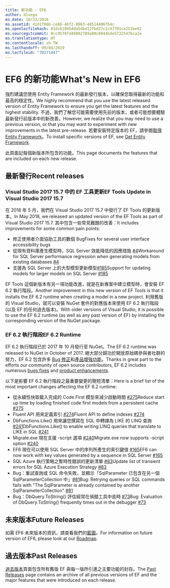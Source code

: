 ```yaml
---
title: 新功能 - EF6
author: divega
ms.date: 10/23/2016
ms.assetid: 41d1f86b-ce66-4bf2-8963-48514406fb4c
ms.openlocfilehash: 01dc618954da5dbd12fbd37c2c47701ce251be92
ms.sourcegitcommit: 0cc9578fd49802789a00c0044b4e57325476ca2e
ms.translationtype: HT
ms.contentlocale: zh-TW
ms.lasthandoff: 09/04/2019
ms.locfileid: "70271447"
---
```

# <a name="whats-new-in-ef6"></a><span data-ttu-id="60711-102">EF6 的新功能</span><span class="sxs-lookup"><span data-stu-id="60711-102">What's New in EF6</span></span>

<span data-ttu-id="60711-103">強烈建議您使用 Entity Framework 的最新發行版本，以確保您取得最新的功能和最高的穩定性。</span><span class="sxs-lookup"><span data-stu-id="60711-103">We highly recommend that you use the latest released version of Entity Framework to ensure you get the latest features and the highest stability.</span></span>
<span data-ttu-id="60711-104">不過，我們了解您可能需要使用先前的版本，或者可能想要體驗最新發行前版本中的新改善。</span><span class="sxs-lookup"><span data-stu-id="60711-104">However, we realize that you may need to use a previous version, or that you may want to experiment with new improvements in the latest pre-release.</span></span>
<span data-ttu-id="60711-105">若要安裝特定版本的 EF，請參閱[取得 Entity Framework](~/ef6/fundamentals/install.md)。</span><span class="sxs-lookup"><span data-stu-id="60711-105">To install specific versions of EF, see [Get Entity Framework](~/ef6/fundamentals/install.md).</span></span>

<span data-ttu-id="60711-106">此頁面記每個新版本所包含的功能。</span><span class="sxs-lookup"><span data-stu-id="60711-106">This page documents the features that are included on each new release.</span></span>

## <a name="recent-releases"></a><span data-ttu-id="60711-107">最新發行</span><span class="sxs-lookup"><span data-stu-id="60711-107">Recent releases</span></span>

### <a name="ef-tools-update-in-visual-studio-2017-157"></a><span data-ttu-id="60711-108">Visual Studio 2017 15.7 中的 EF 工具更新</span><span class="sxs-lookup"><span data-stu-id="60711-108">EF Tools Update in Visual Studio 2017 15.7</span></span>

<span data-ttu-id="60711-109">在 2018 年 5 月，我們在 Visual Studio 2017 15.7 中發行了 EF Tools 的更新版本。</span><span class="sxs-lookup"><span data-stu-id="60711-109">In May 2018, we released an updated version of the EF Tools as part of Visual Studio 2017 15.7.</span></span>
<span data-ttu-id="60711-110">其中包含一些常見難題的改善：</span><span class="sxs-lookup"><span data-stu-id="60711-110">It includes improvements for some common pain points:</span></span>

- <span data-ttu-id="60711-111">修正使用者介面協助工具的數個 Bug</span><span class="sxs-lookup"><span data-stu-id="60711-111">Fixes for several user interface accessibility bugs</span></span>
- <span data-ttu-id="60711-112">從現有資料庫產生模型時，SQL Server 效能降低的因應措施 [#4](https://github.com/aspnet/entityframework6/issues/4)</span><span class="sxs-lookup"><span data-stu-id="60711-112">Workaround for SQL Server performance regression when generating models from existing databases [#4](https://github.com/aspnet/entityframework6/issues/4)</span></span>
- <span data-ttu-id="60711-113">支援為 SQL Server 上的大型模型更新模型[#185](https://github.com/aspnet/EntityFramework6/issues/185)</span><span class="sxs-lookup"><span data-stu-id="60711-113">Support for updating models for larger models on SQL Server [#185](https://github.com/aspnet/EntityFramework6/issues/185)</span></span>

<span data-ttu-id="60711-114">EF Tools 這個新版本有另一項功能改進，就是在新專案中建立模型時，會安裝 EF 6.2 執行階段。</span><span class="sxs-lookup"><span data-stu-id="60711-114">Another improvement in this new version of EF Tools is that it installs the EF 6.2 runtime when creating a model in a new project.</span></span> <span data-ttu-id="60711-115">利用舊版的 Visual Studio，就可以安裝 NuGet 套件的對應版本來使用 EF 6.2 執行階段 (以及 EF 的任何過去版本)。</span><span class="sxs-lookup"><span data-stu-id="60711-115">With older versions of Visual Studio, it is possible to use the EF 6.2 runtime (as well as any past version of EF) by installing the corresponding version of the NuGet package.</span></span>

### <a name="ef-62-runtime"></a><span data-ttu-id="60711-116">EF 6.2 執行階段</span><span class="sxs-lookup"><span data-stu-id="60711-116">EF 6.2 Runtime</span></span>

<span data-ttu-id="60711-117">EF 6.2 執行階段已於 2017 年 10 月發行至 NuGet。</span><span class="sxs-lookup"><span data-stu-id="60711-117">The EF 6.2 runtime was released to NuGet in October of 2017.</span></span>
<span data-ttu-id="60711-118">絕大部分歸功於開放原始碼參與者社群的努力，EF 6.2 包含許多 [Bug 修正](https://github.com/aspnet/entityframework6/issues?utf8=%E2%9C%93&q=is%3Aissue%20milestone%3A6.2.0%20is%3Aclosed%20label%3Aclosed-fixed%20-label%3Aarea-tools%20label%3Atype-bug)和[產品增強功能](https://github.com/aspnet/entityframework6/issues?utf8=%E2%9C%93&q=is%3Aissue%20milestone%3A6.2.0%20is%3Aclosed%20label%3Aclosed-fixed%20-label%3Aarea-tools%20label%3Atype-enhancement%20)。</span><span class="sxs-lookup"><span data-stu-id="60711-118">Thanks in great part to the efforts our community of open source contributors, EF 6.2 includes numerous [bugs fixes](https://github.com/aspnet/entityframework6/issues?utf8=%E2%9C%93&q=is%3Aissue%20milestone%3A6.2.0%20is%3Aclosed%20label%3Aclosed-fixed%20-label%3Aarea-tools%20label%3Atype-bug) and [product enhancements](https://github.com/aspnet/entityframework6/issues?utf8=%E2%9C%93&q=is%3Aissue%20milestone%3A6.2.0%20is%3Aclosed%20label%3Aclosed-fixed%20-label%3Aarea-tools%20label%3Atype-enhancement%20).</span></span>

<span data-ttu-id="60711-119">以下是影響 EF 6.2 執行階段之最重要變更的簡短清單：</span><span class="sxs-lookup"><span data-stu-id="60711-119">Here is a brief list of the most important changes affecting the EF 6.2 runtime:</span></span>

- <span data-ttu-id="60711-120">從永續性快取載入完成的 Code First 模型來減少啟動時間 [#275](https://github.com/aspnet/EntityFramework6/issues/275)</span><span class="sxs-lookup"><span data-stu-id="60711-120">Reduce start up time by loading finished code first models from a persistent cache [#275](https://github.com/aspnet/EntityFramework6/issues/275)</span></span>
- <span data-ttu-id="60711-121">Fluent API 用來定義索引 [#274](https://github.com/aspnet/EntityFramework6/issues/274)</span><span class="sxs-lookup"><span data-stu-id="60711-121">Fluent API to define indexes [#274](https://github.com/aspnet/EntityFramework6/issues/274)</span></span>
- <span data-ttu-id="60711-122">DbFunctions.Like() 用來讓您撰寫在 SQL 中轉譯為 LIKE 的 LINQ 查詢 [#241](https://github.com/aspnet/EntityFramework6/issues/241)</span><span class="sxs-lookup"><span data-stu-id="60711-122">DbFunctions.Like() to enable writing LINQ queries that translate to LIKE in SQL [#241](https://github.com/aspnet/EntityFramework6/issues/241)</span></span>
- <span data-ttu-id="60711-123">Migrate.exe 現在支援 -script 選項 [#240](https://github.com/aspnet/EntityFramework6/issues/240)</span><span class="sxs-lookup"><span data-stu-id="60711-123">Migrate.exe now supports -script option [#240](https://github.com/aspnet/EntityFramework6/issues/240)</span></span>
- <span data-ttu-id="60711-124">EF6 現在可以使用 SQL Server 中的序列所產生的索引鍵值 [#165](https://github.com/aspnet/EntityFramework6/issues/165)</span><span class="sxs-lookup"><span data-stu-id="60711-124">EF6 can now work with key values generated by a sequence in SQL Server [#165](https://github.com/aspnet/EntityFramework6/issues/165)</span></span>
- <span data-ttu-id="60711-125">SQL Azure 執行策略之暫時性錯誤的更新清單 [#83](https://github.com/aspnet/EntityFramework6/issues/83)</span><span class="sxs-lookup"><span data-stu-id="60711-125">Update list of transient errors for SQL Azure Execution Strategy [#83](https://github.com/aspnet/EntityFramework6/issues/83)</span></span>
- <span data-ttu-id="60711-126">Bug：重試查詢或 SQL 命令失敗，並顯示「SqlParameter 已包含在另一個 SqlParameterCollection 中」[#81](https://github.com/aspnet/EntityFramework6/issues/81)</span><span class="sxs-lookup"><span data-stu-id="60711-126">Bug: Retrying queries or SQL commands fails with "The SqlParameter is already contained by another SqlParameterCollection" [#81](https://github.com/aspnet/EntityFramework6/issues/81)</span></span>
- <span data-ttu-id="60711-127">Bug：DbQuery.ToString() 評估經常在偵錯工具中逾時 [#73](https://github.com/aspnet/EntityFramework6/issues/73)</span><span class="sxs-lookup"><span data-stu-id="60711-127">Bug: Evaluation of DbQuery.ToString() frequently times out in the debugger [#73](https://github.com/aspnet/EntityFramework6/issues/73)</span></span>

## <a name="future-releases"></a><span data-ttu-id="60711-128">未來版本</span><span class="sxs-lookup"><span data-stu-id="60711-128">Future Releases</span></span>

<span data-ttu-id="60711-129">如需 EF6 未來版本的資訊，請查看我們的[藍圖](roadmap.md)。</span><span class="sxs-lookup"><span data-stu-id="60711-129">For information on future version of EF6, please look at our [Roadmap](roadmap.md).</span></span>

## <a name="past-releases"></a><span data-ttu-id="60711-130">過去版本</span><span class="sxs-lookup"><span data-stu-id="60711-130">Past Releases</span></span>

<span data-ttu-id="60711-131">[過去版本](past-releases.md)頁面包含所有舊版 EF 與每一版所引進之主要功能的封存。</span><span class="sxs-lookup"><span data-stu-id="60711-131">The [Past Releases](past-releases.md) page contains an archive of all previous versions of EF and the major features that were introduced on each release.</span></span>
